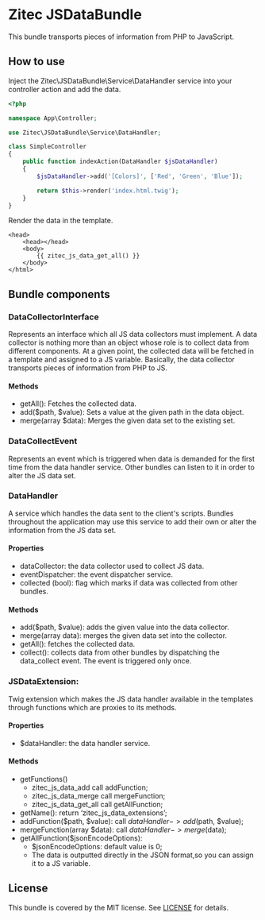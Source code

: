 # Zitec JSDataBundle

This bundle transports pieces of information from PHP to JavaScript.

## How to use
Inject the Zitec\JSDataBundle\Service\DataHandler service into your controller action and add the data.
```php
<?php

namespace App\Controller;

use Zitec\JSDataBundle\Service\DataHandler;

class SimpleController
{
    public function indexAction(DataHandler $jsDataHandler)
    {
        $jsDataHandler->add('[Colors]', ['Red', 'Green', 'Blue']);

        return $this->render('index.html.twig');
    }
}
```
Render the data in the template.
```twig
<head>
    <head></head>
    <body>
        {{ zitec_js_data_get_all() }}
    </body>
</html>
```

## Bundle components

### DataCollectorInterface
Represents an interface which all JS data collectors must implement. A data collector is nothing more than an object whose role is to collect data
from different components. At a given point, the collected data will be fetched in a template and assigned to a JS variable. Basically, the data
collector transports pieces of information from PHP to JS.

#### Methods
  * getAll(): Fetches the collected data.
  * add($path, $value):  Sets a value at the given path in the data object.
  * merge(array $data): Merges the given data set to the existing set.

### DataCollectEvent
Represents an event which is triggered when data is demanded for the first time from the data handler service. Other bundles can listen to it in
order to alter the JS data set.

### DataHandler
A service which handles the data sent to the client's scripts. Bundles throughout the application may use this service to add their own or
alter the information from the JS data set.

#### Properties
  * dataCollector: the data collector used to collect JS data.
  * eventDispatcher: the event dispatcher service.
  * collected (bool): flag which marks if data was collected from other bundles.

#### Methods
  * add($path, $value): adds the given value into the data collector.
  * merge(array data): merges the given data set into the collector.
  * getAll(): fetches the collected data.
  * collect(): collects data from other bundles by dispatching the data_collect event.  The event is triggered only once.

### JSDataExtension:
Twig extension which makes the JS data handler available in the templates through functions which are proxies to its methods.

#### Properties
  * $dataHandler: the data handler service.

#### Methods
  * getFunctions()
    * zitec_js_data_add call addFunction;
    * zitec_js_data_merge call mergeFunction;
    * zitec_js_data_get_all call getAllFunction;
  * getName(): return ‘zitec_js_data_extensions’;
  * addFunction($path, $value): call $dataHandler->add($path, $value);
  * mergeFunction(array $data): call $dataHandler->merge($data);
  * getAllFunction($jsonEncodeOptions):
      * $jsonEncodeOptions: default value is 0;
      * The data is outputted directly in the JSON format,so you can assign it to a JS variable.

## License
This bundle is covered by the MIT license. See [LICENSE](LICENSE) for details.
